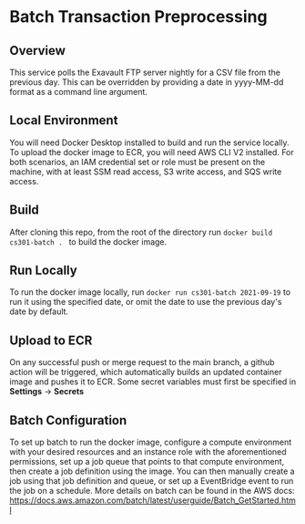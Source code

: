 # Batch Transaction Preprocessing
## Overview
This service polls the Exavault FTP server nightly for a CSV file from the previous day. This can be overridden by providing a date in yyyy-MM-dd format as a command line argument. 

## Local Environment
You will need Docker Desktop installed to build and run the service locally. To upload the docker image to ECR, you will need AWS CLI V2 installed. For both scenarios, an IAM credential set or role must be present on the machine, with at least SSM read access, S3 write access, and SQS write access.

## Build
After cloning this repo, from the root of the directory run ```docker build cs301-batch . ``` to build the docker image.

## Run Locally
To run the docker image locally, run ```docker run cs301-batch 2021-09-19``` to run it using the specified date, or omit the date to use the previous day's date by default.

## Upload to ECR
On any successful push or merge request to the main branch, a github action will be triggered, which automatically builds an updated container image and pushes it to ECR. Some secret variables must first be specified in **Settings** -> **Secrets**

## Batch Configuration
To set up batch to run the docker image, configure a compute environment with your desired resources and an instance role with the aforementioned permissions, set up a job queue that points to that compute environment, then create a job definition using the image. You can then manually create a job using that job definition and queue, or set up a EventBridge event to run the job on a schedule. More details on batch can be found in the AWS docs: https://docs.aws.amazon.com/batch/latest/userguide/Batch_GetStarted.html